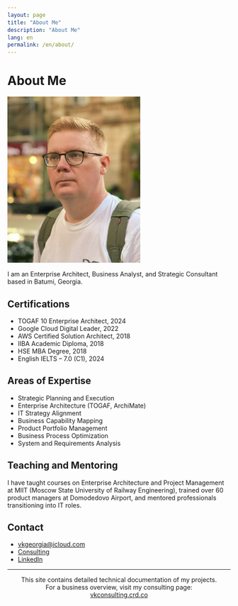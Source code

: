 ```yaml
---
layout: page
title: "About Me"
description: "About Me"
lang: en
permalink: /en/about/
---
```


# About Me

<img src="/images/108.jpg" alt="Valerii" width="300">

I am an Enterprise Architect, Business Analyst, and Strategic Consultant based in Batumi, Georgia.

## Certifications

-	TOGAF 10 Enterprise Architect, 2024
-	Google Cloud Digital Leader, 2022
-	AWS Certified Solution Architect, 2018
-	IIBA Academic Diploma, 2018
-	HSE MBA Degree, 2018
-	English IELTS – 7.0 (C1), 2024

## Areas of Expertise

- Strategic Planning and Execution
- Enterprise Architecture (TOGAF, ArchiMate)
- IT Strategy Alignment
- Business Capability Mapping
- Product Portfolio Management
- Business Process Optimization
- System and Requirements Analysis

## Teaching and Mentoring

I have taught courses on Enterprise Architecture and Project Management at MIIT (Moscow State University of Railway Engineering), trained over 60 product managers at Domodedovo Airport, and mentored professionals transitioning into IT roles.

## Contact

- vkgeorgia@icloud.com
- [Consulting](https://vkconsulting.crd.co/)
- [LinkedIn](https://www.linkedin.com/in/valeriikorobeinikov)

<hr>

<p align="center" style="font-size: 14px;">
  This site contains detailed technical documentation of my projects.<br>
  For a business overview, visit my consulting page:<br>
  <a href="https://vkconsulting.crd.co/" target="_blank">vkconsulting.crd.co</a>
</p>

